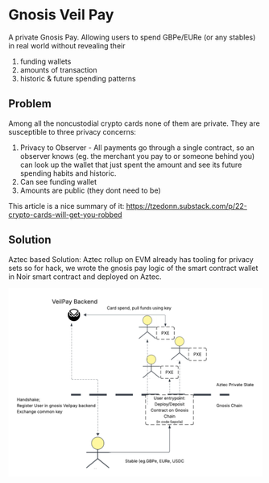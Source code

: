 # Gnosis Veil Pay

A private Gnosis Pay. Allowing users to spend GBPe/EURe (or any stables) in real world without revealing their 
1. funding wallets 
2. amounts of transaction 
3. historic & future spending patterns 

## Problem
Among all the noncustodial crypto cards none of them are private. They are susceptible to three privacy concerns: 
1. Privacy to Observer - All payments go through a single contract, so an observer knows (eg. the merchant you pay to or someone behind you) can look up the wallet that just spent the amount and see its future spending habits and historic. 
2. Can see funding wallet 
3. Amounts are public (they dont need to be) 

This article is a nice summary of it: https://tzedonn.substack.com/p/22-crypto-cards-will-get-you-robbed

## Solution

Aztec based Solution: Aztec rollup on EVM already has tooling for privacy sets so for hack, we wrote the gnosis pay logic of the smart contract wallet in Noir smart contract and deployed on Aztec. 

![Gnosis Veil Pay Logo](GnosisVeilPay.png)
